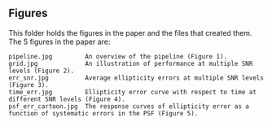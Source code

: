 ## Figures

This folder holds the figures in the paper and the files that created them. The 5 figures in the paper are:

    pipeline.jpg         An overview of the pipeline (Figure 1).
    grid.jpg             An illustration of performance at multiple SNR levels (Figure 2).
    err_snr.jpg          Average ellipticity errors at multiple SNR levels (Figure 3).
    time_err.jpg         Ellipticity error curve with respect to time at different SNR levels (Figure 4).
    psf_err_cartoon.jpg  The response curves of ellipticity error as a function of systematic errors in the PSF (Figure 5).
